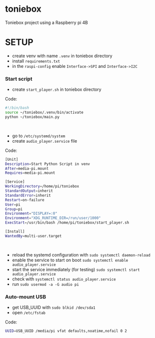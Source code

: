 # toniebox
Toniebox project using a Raspberry pi 4B

# SETUP
- create venv with name ```.venv``` in toniebox directory
- install ```requirements.txt```
- in the ```raspi-config``` enable ```Interface->SPI``` and ```Interface->I2C```

### Start script

- create ```start_player.sh``` in toniebox directory

Code:
```sh
#!/bin/bash
source ~/toniebox/.venv/bin/activate
python ~/toniebox/main.py
```
<br> 

- go to ```/etc/systemd/system```
- create ```audio_player.service``` file

Code:
```sh
[Unit]
Description=Start Python Script in venv
After=media-pi.mount
Requires=media-pi.mount

[Service]
WorkingDirectory=/home/pi/toniebox
StandardOutput=inherit
StandardError=inherit
Restart=on-failure
User=pi
Group=pi
Environment="DISPLAY=:0"
Environment="XDG_RUNTIME_DIR=/run/user/1000"
ExecStart=/usr/bin/bash /home/pi/toniebox/start_player.sh

[Install]
WantedBy=multi-user.target
```

<br>

- reload the systemd configuration with ```sudo systemctl daemon-reload```
- enable the service to start on boot ```sudo systemctl enable audio_player.service```
- start the service immediately (for testing) ```sudo systemctl start audio_player.service```
- check with ```systemctl status audio_player.service```
- run ```sudo usermod -a -G audio pi```


### Auto-mount USB

- get USB_UUID with ```sudo blkid /dev/sda1```
- open ```/etc/fstab```

Code:
``````bash
UUID=USB_UUID /media/pi vfat defaults,noatime,nofail 0 2
``````
